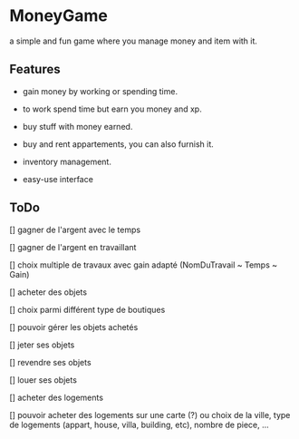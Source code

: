 # MoneyGame

a simple and fun game where you manage money and item with it.

## Features

- gain money by working or spending time.

- to work spend time but earn you money and xp.

- buy stuff with money earned.

- buy and rent appartements, you can also furnish it.

- inventory management.

- easy-use interface

## ToDo

[] gagner de l'argent avec le temps

[] gagner de l'argent en travaillant

[] choix multiple de travaux avec gain adapté (NomDuTravail ~ Temps ~ Gain)

[] acheter des objets

[] choix parmi différent type de boutiques

[] pouvoir gérer les objets achetés

[] jeter ses objets

[] revendre ses objets

[] louer ses objets

[] acheter des logements

[] pouvoir acheter des logements sur une carte (?) ou choix de la ville, type de logements (appart, house, villa, building, etc), nombre de piece, ...
